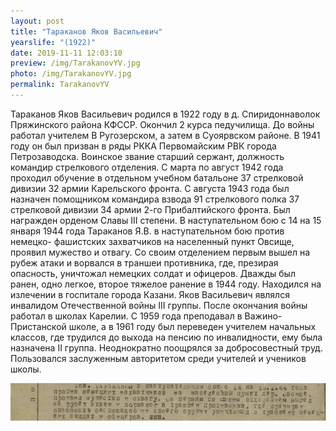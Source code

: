 ```yaml
---
layout: post
title: "Тараканов Яков Васильевич"
yearslife: "(1922)"
date: 2019-11-11 12:03:10
preview: /img/TarakanovYV.jpg
photo: /img/TarakanovYV.jpg
permalink: TarakanovYV
---
```


Тараканов Яков Васильевич родился в 1922 году в д. Спиридоннаволок Пряжинского района КФССР. Окончил 2 курса педучилища. До войны работал учителем В Ругозерском, а затем в Суоярвском районе. В 1941 году он был призван в ряды РККА Первомайским РВК города Петрозаводска. Воинское звание старший сержант, должность командир стрелкового отделения. С марта по август 1942 года проходил обучение в отдельном учебном батальоне 37 стрелковой дивизии 32 армии Карельского фронта. С августа 1943 года был назначен помощником командира взвода 91 стрелкового полка 37 стрелковой дивизии 34 армии 2-го Прибалтийского фронта. Был награжден орденом Славы III степени. В наступательном бою с 14 на 15 января 1944 года Тараканов Я.В. в наступательном бою против немецко- фашистских захватчиков на населенный пункт Овсище, проявил мужество и отвагу. Со своим отделением первым вышел на рубеж атаки и ворвался в траншеи противника, где, презирая опасность, уничтожал немецких солдат и офицеров. Дважды был ранен, одно легкое, второе тяжелое ранение в 1944 году. Находился на излечении в госпитале города Казани. Яков Васильевич являлся инвалидом Отечественной войны III группы. После окончания войны работал в школах Карелии. С 1959 года преподавал в Важино- Пристанской школе, а в 1961 году был переведен учителем начальных классов, где трудился до выхода на пенсию по инвалидности, ему была назначена II группа. Неоднократно поощрялся за добросовестный труд. Пользовался заслуженным авторитетом среди учителей и учеников школы.

[<img src="/img/TarakanovYV2.jpg#thumbnail" alt="" title="">](/img/TarakanovYV2.jpg)